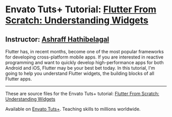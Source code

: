 # Envato Tuts+ Tutorial: [Flutter From Scratch: Understanding Widgets][published url]
## Instructor: [Ashraff Hathibelagal][instructor url]

Flutter has, in recent months, become one of the most popular frameworks for developing cross-platform mobile apps. If you are interested in reactive programming and want to quickly develop high-performance apps for both Android and iOS, Flutter may be your best bet today. In this tutorial, I'm going to help you understand Flutter widgets, the building blocks of all Flutter apps.

------
These are source files for the Envato Tuts+ tutorial: [Flutter From Scratch: Understanding Widgets][published url]

Available on [Envato Tuts+](https://tutsplus.com). Teaching skills to millions worldwide.

[published url]: http://code.tutsplus.com/tutorials/flutter-from-scratch-understanding-widgets--cms-31547
[instructor url]: https://tutsplus.com/authors/ashraff-hathibelagal
